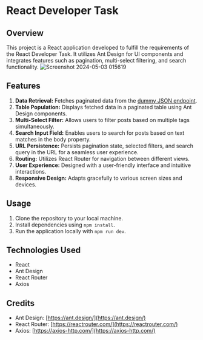 # React Developer Task

## Overview
This project is a React application developed to fulfill the requirements of the React Developer Task. It utilizes Ant Design for UI components and integrates features such as pagination, multi-select filtering, and search functionality.
![Screenshot 2024-05-03 015619](https://github.com/VishvendraTomar/React-Ant-Table/assets/95501800/7210f584-f2ce-499d-9736-5f2033de8a7c)



## Features
1. **Data Retrieval:** Fetches paginated data from the [dummy JSON endpoint](https://dummyjson.com/posts).
2. **Table Population:** Displays fetched data in a paginated table using Ant Design components.
3. **Multi-Select Filter:** Allows users to filter posts based on multiple tags simultaneously.
4. **Search Input Field:** Enables users to search for posts based on text matches in the body property.
5. **URL Persistence:** Persists pagination state, selected filters, and search query in the URL for a seamless user experience.
6. **Routing:** Utilizes React Router for navigation between different views.
7. **User Experience:** Designed with a user-friendly interface and intuitive interactions.
8. **Responsive Design:** Adapts gracefully to various screen sizes and devices.

## Usage
1. Clone the repository to your local machine.
2. Install dependencies using `npm install`.
3. Run the application locally with `npm run dev`.



## Technologies Used
- React
- Ant Design
- React Router
- Axios

## Credits
- Ant Design: [https://ant.design/](https://ant.design/)
- React Router: [https://reactrouter.com/](https://reactrouter.com/)
- Axios: [https://axios-http.com/](https://axios-http.com/)



